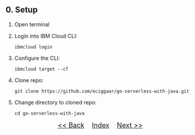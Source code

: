 ## 0. Setup

1. Open terminal
2. Login into IBM Cloud CLI:

	```
	ibmcloud login
	```
3. Configure the CLI:

	```
	ibmcloud target --cf
	```
4. Clone repo:

	```
	git clone https://github.com/eciggaar/go-serverless-with-java.git
	```
5. Change directory to cloned repo:

	```
	cd go-serverless-with-java
	``` 	
<p  align="center">
	<font size="4">
 		<a href="README.md"><< Back</a>&nbsp;&nbsp;&nbsp;&nbsp;<a href="README.md">Index</a>&nbsp;&nbsp;&nbsp;&nbsp;<a href="STEP1.md">Next >></a></td>
 </font>
</p>
